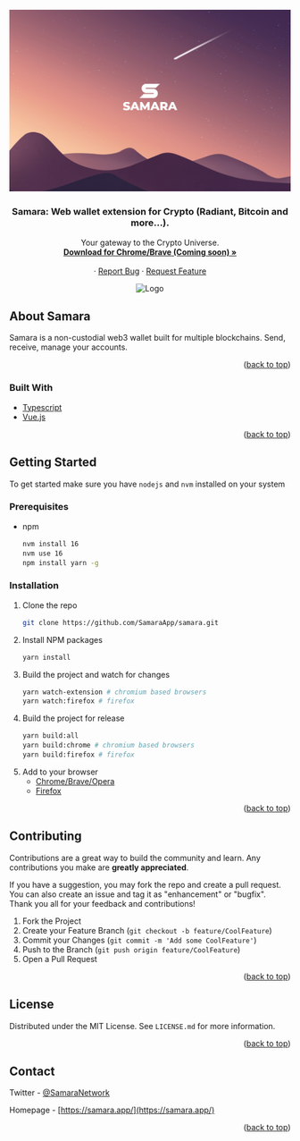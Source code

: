 <br />
<div align="center">
  <a href="https://samara.app">
    <img src="images/samara.jpg" alt="Logo">
  </a>

  <h3 align="center">Samara: Web wallet extension for Crypto (Radiant, Bitcoin and more...).</h3>

  <p align="center">
    Your gateway to the Crypto Universe.
    <br />
    <a href="https://chrome.google.com/webstore/detail/samara-web-wallet-for-cry/fcjkomdnccnlklmhncgmaehaakjkddnk">
      <strong>Download for Chrome/Brave (Coming soon) »</strong>
    </a>
    <br />
    <br />
    ·
    <a href="https://github.com/SamaraApp/samara/issues">Report Bug</a>
    ·
    <a href="https://github.com/SamaraApp/samara/issues">Request Feature</a>
  </p>

  <img src="images/screens/mont.jpg" alt="Logo">
</div>

<!-- ABOUT THE PROJECT -->
## About Samara

Samara is a non-custodial web3 wallet built for multiple blockchains. 
Send, receive, manage your accounts.

<p align="right">(<a href="#top">back to top</a>)</p>

### Built With

* [Typescript](https://www.typescriptlang.org/)
* [Vue.js](https://vuejs.org/)

<p align="right">(<a href="#top">back to top</a>)</p>


<!-- GETTING STARTED -->
## Getting Started

To get started make sure you have `nodejs` and `nvm` installed on your system

### Prerequisites

* npm
  ```sh
  nvm install 16
  nvm use 16
  npm install yarn -g
  ```

### Installation

1. Clone the repo
   ```sh
   git clone https://github.com/SamaraApp/samara.git
   ```
2. Install NPM packages
   ```sh
   yarn install
   ```
3. Build the project and watch for changes
    ```sh
    yarn watch-extension # chromium based browsers
    yarn watch:firefox # firefox
    ```
4. Build the project for release
    ```sh
    yarn build:all
    yarn build:chrome # chromium based browsers
    yarn build:firefox # firefox
    ```
5. Add to your browser
    * [Chrome/Brave/Opera](https://developer.chrome.com/docs/extensions/mv2/getstarted/#manifest)
    * [Firefox](https://developer.mozilla.org/en-US/docs/Mozilla/Add-ons/WebExtensions/Your_first_WebExtension#installing)

<p align="right">(<a href="#top">back to top</a>)</p>


<!-- CONTRIBUTING -->
## Contributing

Contributions are a great way to build the community and learn. Any contributions you make are **greatly appreciated**.

If you have a suggestion, you may fork the repo and create a pull request. You can also create an issue and tag it as "enhancement" or "bugfix". Thank you all for your feedback and contributions!

1. Fork the Project
2. Create your Feature Branch (`git checkout -b feature/CoolFeature`)
3. Commit your Changes (`git commit -m 'Add some CoolFeature'`)
4. Push to the Branch (`git push origin feature/CoolFeature`)
5. Open a Pull Request

<p align="right">(<a href="#top">back to top</a>)</p>

<!-- LICENSE -->
## License

Distributed under the MIT License. See `LICENSE.md` for more information.

<p align="right">(<a href="#top">back to top</a>)</p>

<!-- CONTACT -->
## Contact

Twitter - [@SamaraNetwork](https://twitter.com/SamaraNetwork)

Homepage - [https://samara.app/](https://samara.app/)

<p align="right">(<a href="#top">back to top</a>)</p>
 
